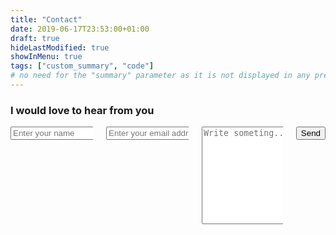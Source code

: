 ```yaml
---
title: "Contact"
date: 2019-06-17T23:53:00+01:00
draft: true
hideLastModified: true
showInMenu: true
tags: ["custom_summary", "code"]
# no need for the "summary" parameter as it is not displayed in any previews
---
```


<div class="container">
    <div class="title-wrapper has-text-centered">
      <h3 class="subtitle is-5 is-muted">I would love to hear from you</h3>
      <div class="divider is-centered"></div>
    </div>
    <div class="content-wrapper">
      <div class="columns">
        <div class="column is-6 is-offset-3">
          <form id="contactForm" action="https://getform.io/f/f56fd4b4-fffe-4874-aad7-4ebef7803bf4" method="POST">
            <div class="columns is-multiline">
              <div class="column is-6">
                <input type="text" id="name" name="fromName" class="input is-medium" type="text" placeholder="Enter your name">
              </div>
              <div class="column is-6">
                <input type="email" id="email" name="fromEmail" class="input is-medium" type="email" placeholder="Enter your email address">
              </div>
              <div class="column is-12">
                <textarea id="message" name="body" class="textarea" rows="10" placeholder="Write someting..."></textarea>
              </div>
              <div class="form-footer has-text-centered mt-10">
                 <input type="submit" value="Send" class="button cta is-large primary-btn raised is-clear" />
              </div>
            </div>
          </form>
        </div>
      </div>
    </div>
  </div>
